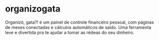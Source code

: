 # organizogata
Organizô, gata?! é um painel de controle financeiro pessoal, com páginas de meses conectadas e cálculos automáticos de saldo. Uma ferramenta leve e divertida pra te ajudar a tomar as rédeas do seu dinheiro.
